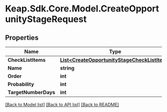 # Keap.Sdk.Core.Model.CreateOpportunityStageRequest

## Properties

Name | Type | Description | Notes
------------ | ------------- | ------------- | -------------
**CheckListItems** | [**List&lt;CreateOpportunityStageCheckListItem&gt;**](CreateOpportunityStageCheckListItem.md) |  | [optional] 
**Name** | **string** |  | 
**Order** | **int** |  | 
**Probability** | **int** |  | 
**TargetNumberDays** | **int** |  | 

[[Back to Model list]](../README.md#documentation-for-models) [[Back to API list]](../README.md#documentation-for-api-endpoints) [[Back to README]](../README.md)

